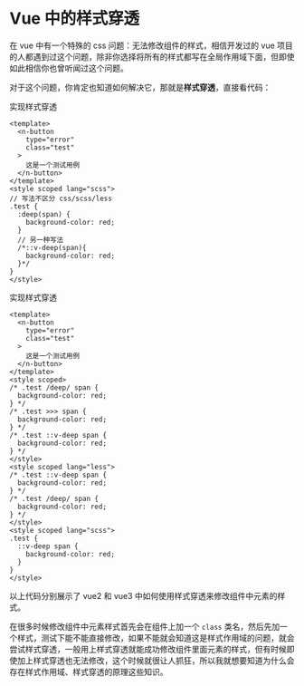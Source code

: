 # Vue 中的样式穿透

在 vue 中有一个特殊的 css 问题：无法修改组件的样式，相信开发过的 vue 项目的人都遇到过这个问题，除非你选择将所有的样式都写在全局作用域下面，但即使如此相信你也曾听闻过这个问题。

对于这个问题，你肯定也知道如何解决它，那就是**样式穿透**，直接看代码：

<Badge type='info' text='vue3' /> 实现样式穿透

```vue{10-19}
<template>
  <n-button
    type="error"
    class="test"
  >
    这是一个测试用例
  </n-button>
</template>
<style scoped lang="scss">
// 写法不区分 css/scss/less
.test {
  :deep(span) {
    background-color: red;
  }
  // 另一种写法
  /*::v-deep(span){
    background-color: red;
  }*/
}
</style>
```

<Badge type='info' text='vue2' /> 实现样式穿透

```vue{10-18,21-26,29-33}
<template>
  <n-button
    type="error"
    class="test"
  >
    这是一个测试用例
  </n-button>
</template>
<style scoped>
/* .test /deep/ span {
  background-color: red;
} */
/* .test >>> span {
  background-color: red;
} */
/* .test ::v-deep span {
  background-color: red;
} */
</style>
<style scoped lang="less">
/* .test ::v-deep span {
  background-color: red;
} */
/* .test /deep/ span {
  background-color: red;
} */
</style>
<style scoped lang="scss">
.test {
  ::v-deep span {
    background-color: red;
  }
}
</style>
```

以上代码分别展示了 vue2 和 vue3 中如何使用样式穿透来修改组件中元素的样式。

在很多时候修改组件中元素样式首先会在组件上加一个 `class` 类名，然后先加一个样式，测试下能不能直接修改，如果不能就会知道这是样式作用域的问题，就会尝试样式穿透，一般用上样式穿透就能成功修改组件里面元素的样式，但有时候即使加上样式穿透也无法修改，这个时候就很让人抓狂，所以我就想要知道为什么会存在样式作用域、样式穿透的原理这些知识。
